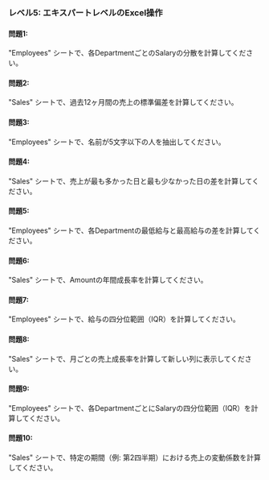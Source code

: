 ### レベル5: エキスパートレベルのExcel操作

#### 問題1:
"Employees" シートで、各DepartmentごとのSalaryの分散を計算してください。

#### 問題2:
"Sales" シートで、過去12ヶ月間の売上の標準偏差を計算してください。

#### 問題3:
"Employees" シートで、名前が5文字以下の人を抽出してください。

#### 問題4:
"Sales" シートで、売上が最も多かった日と最も少なかった日の差を計算してください。

#### 問題5:
"Employees" シートで、各Departmentの最低給与と最高給与の差を計算してください。

#### 問題6:
"Sales" シートで、Amountの年間成長率を計算してください。

#### 問題7:
"Employees" シートで、給与の四分位範囲（IQR）を計算してください。

#### 問題8:
"Sales" シートで、月ごとの売上成長率を計算して新しい列に表示してください。

#### 問題9:
"Employees" シートで、各DepartmentごとにSalaryの四分位範囲（IQR）を計算してください。

#### 問題10:
"Sales" シートで、特定の期間（例: 第2四半期）における売上の変動係数を計算してください。
